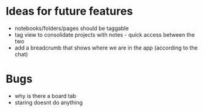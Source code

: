 # Ideas for future features

- notebooks/folders/pages should be taggable
- tag view to consolidate projects with notes - quick access between the two
- add a breadcrumb that shows where we are in the app (according to the chat)

# Bugs

- why is there a board tab
- staring doesnt do anything